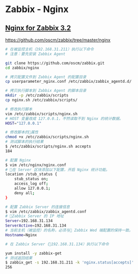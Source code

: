 # Zabbix - Nginx

## [Nginx for Zabbix 3.2](https://share.zabbix.com/cat-app/web-servers/nginx-for-zabbix-3-2)

<https://github.com/oscm/zabbix/tree/master/nginx>

```bash
# 在被监控主机（192.168.31.211）执行以下命令
# 注意：要先安装 Zabbix Agent

git clone https://github.com/oscm/zabbix.git
cd zabbix/nginx

# 拷贝配置文件到 Zabbix Agent 的配置目录
cp userparameter_nginx.conf /etc/zabbix/zabbix_agentd.d/

# 拷贝执行脚本到 Zabbix Agent 的脚本目录
mkdir -p /etc/zabbix/scripts
cp nginx.sh /etc/zabbix/scripts/

# 修改执行脚本
vim /etc/zabbix/scripts/nginx.sh
# HOST 变量改成 127.0.0.1，不然读取不到 Nginx 的统计数据。
HOST="127.0.0.1"

# 修改脚本的属性
chmod +x /etc/zabbix/scripts/nginx.sh
# 测试脚本的执行结果
$ /etc/zabbix/scripts/nginx.sh accepts
184

# 配置 Nginx
$ vim /etc/nginx/nginx.conf
# 在 Server 区块添加以下配置，开启 Nginx 统计功能。
location /stub_status {
    stub_status on;
    access_log off;
    allow 127.0.0.1;
    deny all;
}

# 配置 Zabbix Server 的连接信息
$ vim /etc/zabbix/zabbix_agentd.conf
# Zabbix Server 的 IP 地址
Server=192.168.31.134
ServerActive=192.168.31.134
# 当前主机（被监控）的名称，必须与 Zabbix Wed 端配置的保持一致。
Hostname=Nginx
```

```bash
# 在 Zabbix Server（192.168.31.134）执行以下命令

yum install -y zabbix-get
# 测试返回结果
$ zabbix_get -s 192.168.31.211 -k 'nginx.status[accepts]'
256
```